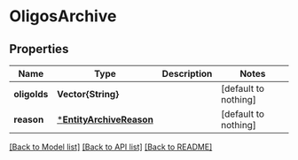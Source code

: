# OligosArchive


## Properties
Name | Type | Description | Notes
------------ | ------------- | ------------- | -------------
**oligoIds** | **Vector{String}** |  | [default to nothing]
**reason** | [***EntityArchiveReason**](EntityArchiveReason.md) |  | [default to nothing]


[[Back to Model list]](../README.md#models) [[Back to API list]](../README.md#api-endpoints) [[Back to README]](../README.md)


